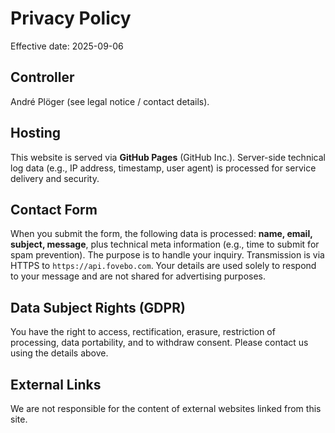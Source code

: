 
# Privacy Policy

Effective date: 2025-09-06

## Controller

André Plöger (see legal notice / contact details).

## Hosting

This website is served via **GitHub Pages** (GitHub Inc.). Server-side technical log data
(e.g., IP address, timestamp, user agent) is processed for service delivery and security.

## Contact Form

When you submit the form, the following data is processed: **name, email, subject, message**,
plus technical meta information (e.g., time to submit for spam prevention). The purpose is to
handle your inquiry. Transmission is via HTTPS to `https://api.fovebo.com`. Your details
are used solely to respond to your message and are not shared for advertising purposes.

## Data Subject Rights (GDPR)

You have the right to access, rectification, erasure, restriction of processing, data
portability, and to withdraw consent. Please contact us using the details above.

## External Links

We are not responsible for the content of external websites linked from this site.

